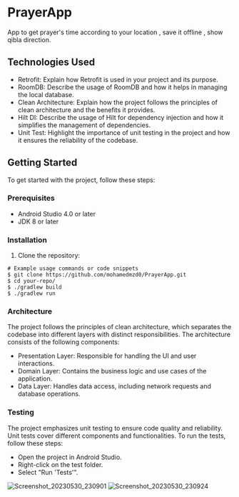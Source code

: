 # PrayerApp

App to get prayer's time according to your location , save it offline , show qibla direction. 


## Technologies Used

- Retrofit: Explain how Retrofit is used in your project and its purpose.
- RoomDB: Describe the usage of RoomDB and how it helps in managing the local database.
- Clean Architecture: Explain how the project follows the principles of clean architecture and the benefits it provides.
- Hilt DI: Describe the usage of Hilt for dependency injection and how it simplifies the management of dependencies.
- Unit Test: Highlight the importance of unit testing in the project and how it ensures the reliability of the codebase.

## Getting Started

To get started with the project, follow these steps:

### Prerequisites

- Android Studio 4.0 or later
- JDK 8 or later

### Installation

1. Clone the repository:

```shell
# Example usage commands or code snippets
$ git clone https://github.com/mohamedmzd0/PrayerApp.git
$ cd your-repo/
$ ./gradlew build
$ ./gradlew run
```


### Architecture
The project follows the principles of clean architecture, which separates the codebase into different layers with distinct responsibilities. The architecture consists of the following components:

* Presentation Layer: Responsible for handling the UI and user interactions.
* Domain Layer: Contains the business logic and use cases of the application.
* Data Layer: Handles data access, including network requests and database operations.

### Testing
The project emphasizes unit testing to ensure code quality and reliability. Unit tests cover different components and functionalities. To run the tests, follow these steps:

* Open the project in Android Studio.
* Right-click on the test folder.
* Select "Run 'Tests'".

![Screenshot_20230530_230901](https://github.com/mohamedmzd0/PrayerApp/assets/22664709/cddbc914-0113-415e-80a0-8e296659d987)
![Screenshot_20230530_230924](https://github.com/mohamedmzd0/PrayerApp/assets/22664709/edaa97af-eb8e-4cef-90b1-7111df19ad5c)
